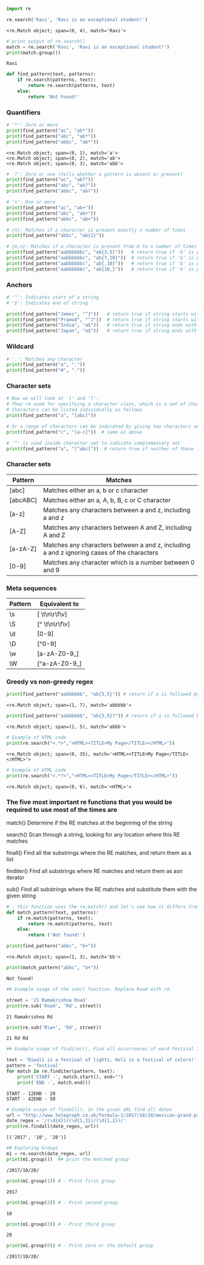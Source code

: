 ```python
import re
```


```python
re.search('Ravi', 'Ravi is an exceptional student!')
```




    <re.Match object; span=(0, 4), match='Ravi'>




```python
# print output of re.search()
match = re.search('Ravi', 'Ravi is an exceptional student!')
print(match.group())
```

    Ravi
    


```python
def find_pattern(text, patterns):
    if re.search(patterns, text):
        return re.search(patterns, text)
    else:
        return 'Not Found!'
```

### Quantifiers


```python
# '*': Zero or more 
print(find_pattern("ac", "ab*"))
print(find_pattern("abc", "ab*"))
print(find_pattern("abbc", "ab*"))
```

    <re.Match object; span=(0, 1), match='a'>
    <re.Match object; span=(0, 2), match='ab'>
    <re.Match object; span=(0, 3), match='abb'>
    


```python
# '?': Zero or one (tells whether a pattern is absent or present)
print(find_pattern("ac", "ab?"))
print(find_pattern("abc", "ab?"))
print(find_pattern("abbc", "ab?"))
```


```python
# '+': One or more
print(find_pattern("ac", "ab+"))
print(find_pattern("abc", "ab+"))
print(find_pattern("abbc", "ab+"))
```


```python
# {n}: Matches if a character is present exactly n number of times
print(find_pattern("abbc", "ab{2}"))

```


```python
# {m,n}: Matches if a character is present from m to n number of times
print(find_pattern("aabbbbbbc", "ab{3,5}"))   # return true if 'b' is present 3-5 times
print(find_pattern("aabbbbbbc", "ab{7,10}"))  # return true if 'b' is present 7-10 times
print(find_pattern("aabbbbbbc", "ab{,10}"))   # return true if 'b' is present atmost 10 times
print(find_pattern("aabbbbbbc", "ab{10,}"))   # return true if 'b' is present from at least 10 times
```

### Anchors


```python
# '^': Indicates start of a string
# '$': Indicates end of string

print(find_pattern("James", "^J"))   # return true if string starts with 'J' 
print(find_pattern("Pramod", "^J"))  # return true if string starts with 'J' 
print(find_pattern("India", "a$"))   # return true if string ends with 'c'
print(find_pattern("Japan", "a$"))   # return true if string ends with 'c'

```

### Wildcard


```python
# '.': Matches any character
print(find_pattern("a", "."))
print(find_pattern("#", "."))

```

### Character sets


```python
# Now we will look at '[' and ']'.
# They're used for specifying a character class, which is a set of characters that you wish to match.
# Characters can be listed individually as follows
print(find_pattern("a", "[abc]"))

# Or a range of characters can be indicated by giving two characters and separating them by a '-'.
print(find_pattern("c", "[a-c]"))  # same as above
```


```python
# '^' is used inside character set to indicate complementary set
print(find_pattern("a", "[^abc]"))  # return true if neither of these is present - a,b or c
```

### Character sets
| Pattern  | Matches                                                                                    |
|----------|--------------------------------------------------------------------------------------------|
| [abc]    | Matches either an a, b or c character                                                      |
| [abcABC] | Matches either an a, A, b, B, c or C character                                             |
| [a-z]    | Matches any characters between a and z, including a and z                                  |
| [A-Z]    | Matches any characters between A and Z, including A and Z                                  |
| [a-zA-Z] | Matches any characters between a and z, including a and z ignoring cases of the characters |
| [0-9]    | Matches any character which is a number between 0 and 9                                    |

### Meta sequences

| Pattern  | Equivalent to    |
|----------|------------------|
| \s       | [ \t\n\r\f\v]    |
| \S       | [^ \t\n\r\f\v]   |
| \d       | [0-9]            |
| \D       | [^0-9]           |
| \w       | [a-zA-Z0-9_]     |
| \W       | [^a-zA-Z0-9_]    |

### Greedy vs non-greedy regex


```python
print(find_pattern("aabbbbbb", "ab{3,5}")) # return if a is followed by b 3-5 times GREEDY
```

    <re.Match object; span=(1, 7), match='abbbbb'>
    


```python
print(find_pattern("aabbbbbb", "ab{3,5}?")) # return if a is followed by b 3-5 times GREEDY
```

    <re.Match object; span=(1, 5), match='abbb'>
    


```python
# Example of HTML code
print(re.search("<.*>","<HTML><TITLE>My Page</TITLE></HTML>"))
```

    <re.Match object; span=(0, 35), match='<HTML><TITLE>My Page</TITLE></HTML>'>
    


```python
# Example of HTML code
print(re.search("<.*?>","<HTML><TITLE>My Page</TITLE></HTML>"))
```

    <re.Match object; span=(0, 6), match='<HTML>'>
    

### The five most important re functions that you would be required to use most of the times are

match() Determine if the RE matches at the beginning of the string

search() Scan through a string, looking for any location where this RE matches

finall() Find all the substrings where the RE matches, and return them as a list

finditer() Find all substrings where RE matches and return them as asn iterator

sub() Find all substrings where the RE matches and substitute them with the given string


```python
# - this function uses the re.match() and let's see how it differs from re.search()
def match_pattern(text, patterns):
    if re.match(patterns, text):
        return re.match(patterns, text)
    else:
        return ('Not found!')
```


```python
print(find_pattern("abbc", "b+"))
```

    <re.Match object; span=(1, 3), match='bb'>
    


```python
print(match_pattern("abbc", "b+"))
```

    Not found!
    


```python
## Example usage of the sub() function. Replace Road with rd.

street = '21 Ramakrishna Road'
print(re.sub('Road', 'Rd', street))
```

    21 Ramakrishna Rd
    


```python
print(re.sub('R\w+', 'Rd', street))
```

    21 Rd Rd
    


```python
## Example usage of finditer(). Find all occurrences of word Festival in given sentence

text = 'Diwali is a festival of lights, Holi is a festival of colors!'
pattern = 'festival'
for match in re.finditer(pattern, text):
    print('START -', match.start(), end="")
    print('END -', match.end())
```

    START - 12END - 20
    START - 42END - 50
    


```python
# Example usage of findall(). In the given URL find all dates
url = "http://www.telegraph.co.uk/formula-1/2017/10/28/mexican-grand-prix-2017-time-does-start-tv-channel-odds-lewisl/2017/05/12"
date_regex = '/(\d{4})/(\d{1,2})/(\d{1,2})/'
print(re.findall(date_regex, url))
```

    [('2017', '10', '28')]
    


```python
## Exploring Groups
m1 = re.search(date_regex, url)
print(m1.group())  ## print the matched group
```

    /2017/10/28/
    


```python
print(m1.group(1)) # - Print first group
```

    2017
    


```python
print(m1.group(2)) # - Print second group
```

    10
    


```python
print(m1.group(3)) # - Print third group
```

    28
    


```python
print(m1.group(0)) # - Print zero or the default group
```

    /2017/10/28/
    


```python

```
